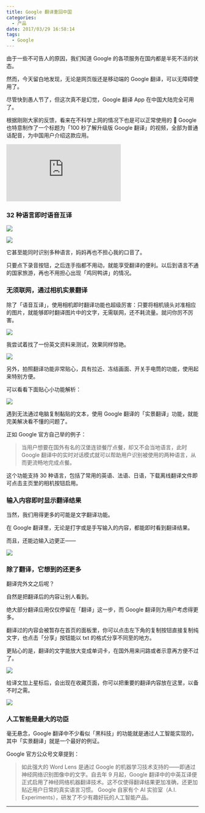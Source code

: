 ```yaml
---
title: Google 翻译重回中国
categories:
  - 产品
date: 2017/03/29 16:58:14
tags:
  - Google
---
```


由于一些不可告人的原因，我们知道 Google 的各项服务在国内都是半死不活的状态。

然而，今天留白地发现，无论是网页版还是移动端的 Google 翻译，可以无障碍使用了。

尽管快到愚人节了，但这次真不是幻觉，Google 翻译 App 在中国大陆完全可用了。

根据刚刚大家的反馈，看来在不科学上网的情况下也是可以正常使用的 🤔 Google 也特意制作了一个标题为「100 秒了解升级版 Google 翻译」的视频，全部为普通话配音，为中国用户介绍这款应用。

<div class="video-container">
<iframe frameborder="0" src="https://v.qq.com/iframe/player.html?vid=t0388x0ewwj&tiny=0&auto=0" allowfullscreen></iframe>
</div>

### 32 种语言即时语音互译

![](http://pics.naaln.com/blog/2019-01-14-032042.gif-basicBlog)

![](http://pics.naaln.com/blog/2019-01-14-032043.gif-basicBlog)

它甚至能同时识别多种语言，妈妈再也不担心我的口音了。

只要点下录音按钮，之后连手指都不用动，就能享受翻译的便利。以后到语言不通的国家旅游，再也不用担心出现「鸡同鸭讲」的情况。

### 无须联网，通过相机实景翻译

除了「语音互译」，使用相机即时翻译功能也超级厉害：只要将相机镜头对准相应的图片，就能够即时翻译图片中的文字，无需联网，还不耗流量。就问你厉不厉害。

![](http://pics.naaln.com/blog/2019-01-14-032044.jpg-basicBlog)

我尝试着找了一份英文资料来测试，效果同样惊艳。

![](http://pics.naaln.com/blog/2019-01-14-032046.gif-basicBlog)

另外，拍照翻译功能非常贴心，具有拉近、冻结画面、开关手电筒的功能，使用起来特别方便。

可以看看下面贴心小功能解析：

![](http://pics.naaln.com/blog/2019-01-14-032046.jpg-basicBlog)

遇到无法通过电脑复制黏贴的文本，使用 Google 翻译的「实景翻译」功能，就能完美解决看不懂的问题了。

正如 Google 官方自己举的例子：

> 当用户想要在国外有名的汉堡连锁餐厅点餐，却又不会当地语言，此时 Google 翻译中的实时对话模式就可以帮助用户识别被使用的两种语言，从而更流畅地完成点餐。

这个功能支持 30 种语言，包括了常用的英语、法语、日语，下载离线翻译文件即可点击主页里的相机按钮启用。

### 输入内容即时显示翻译结果

当然，我们用得更多的可能是文字翻译功能。

在 Google 翻译里，无论是打字或是手写输入的内容，都能即时看到翻译结果。

而且，还能边输入边更正——

![](http://pics.naaln.com/blog/2019-01-14-032048.gif-basicBlog)

### 除了翻译，它想到的还更多

翻译完外文之后呢？

自然是把翻译后的内容让别人看到。

绝大部分翻译应用仅仅停留在「翻译」这一步，而 Google 翻译则为用户考虑得更多。

翻译过的内容会被暂存在首页的面板里，你可以点击左下角的复制按钮直接复制纯文字，也点击「分享」按钮能以 txt 的格式分享不同至的地方。

更贴心的是，翻译的文字能放大变成单词卡，在国外用来问路或者示意再方便不过了。

![](http://pics.naaln.com/blog/2019-01-14-032049.jpg-basicBlog)

给译文加上星标后，会出现在收藏页面，你可以把重要的翻译内容放在这里，以备不时之需。

![](http://pics.naaln.com/blog/2019-01-14-032050.jpg-basicBlog)

### 人工智能是最大的功臣

毫无悬念，Google 翻译中不少看似「黑科技」的功能就是通过人工智能实现的，其中「实景翻译」就是一个最好的例证。

Google 官方公众号文章提到：

> 如此强大的 Word Lens 是通过 Google 的机器学习技术支持的——即通过神经网络识别图像中的文字。自去年 9 月起，Google 翻译中的中英互译便正式启用了神经网络机器翻译技术。这不仅使得翻译结果更加准确，还更加贴近用户日常的真实语言习惯。
Google 自家有个 AI 实验室（A.I. Experiments），研发了不少有趣好玩的人工智能产品。

---